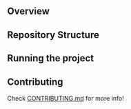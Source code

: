 ## Overview


## Repository Structure


## Running the project


## Contributing

Check [CONTRIBUTING.md](../CONTRIBUTING.md) for more info!